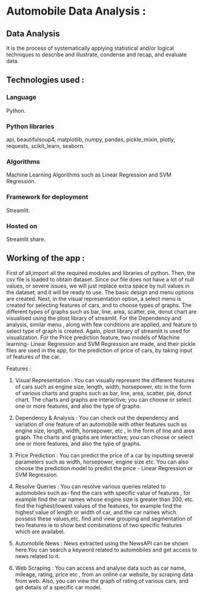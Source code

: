 # Automobile Data Analysis :

## Data Analysis
It is the process of systematically applying statistical and/or logical techniques to describe and illustrate, condense and recap, and evaluate data.

## Technologies used :
### Language 
Python.
### Python libraries 
api, beautifulsoup4, matplotlib, numpy, pandas, pickle_mixin, plotly, requests, scikit_learn, seaborn.
### Algorithms 
Machine Learning Algorithms such as Linear Regression and SVM Regression.
### Framework for deployment
Streamlit.
### Hosted on 
Streamlit share.

## Working of the app :
First of all,import all the required modules and libraries of python.
Then, the csv file is loaded to obtain dataset.
Since our file does not have a lot of null values, or severe issues, we will just replace extra space by null values in the dataset, and it will be ready to use.
The basic design and menu options are created.
Next, in the visual representation option, a select menu is created for selecting features of cars, and to choose types of graphs. The different types of graphs such as bar, line, area, scatter, pie, donut chart are visualised using the plost library of streamlit.
For the Dependency and analysis, similar menu , along with few conditions are applied, and feature to select type of graph is created. Again, plost library of streamlit is used for visualization.
For the Price prediction feature, two models of Machine learning- Linear Regression and SVM Regression are made, and their pickle files are used in the app, for the prediction of price of cars, by taking input of features of the car.



Features :
1. Visual Representation :
You can visually represent the different features of cars such as engine size, length, width, horsepower, etc in the form of various charts and graphs such as bar, line, area, scatter, pie, donut chart. The charts and graphs are interactive; you can choose or select one or more features, and also the type of graphs.

2. Dependency & Analysis :
You can check out the dependency and variation of one feature of an automobile with other features such as engine size, length, width, horsepower, etc , in the form of line and area graph. The charts and graphs are interactive; you can choose or select one or more features, and also the type of graphs.

3. Price Prediction :
You can predict the price of a car by inputting several parameters such as width, horsepower, engine size etc. You can also choose the prediction model to predict the price - Linear Regression or SVM Regression.

4. Resolve Queries :
You can resolve various queries related to automobiles such as-
find the cars with specific value of features , for example find the car names whose engine size is greater than 200, etc.
find the highest/lowest values of the features, for example find the highest value of length or width of car, and the car names which possess these values,etc.
find and view grouping and segmentation of two features ie to show best combinations of two specific features which are availabel.

5. Automobile News :
News extracted using the NewsAPI can be shown here.You can search a keyword related to automobiles and get access to news related to it.

6. Web Scraping :
You can access and analyse data such as car name, mileage, rating, price etc , from an online car website, by scraping data from web. Also, you can view the graph of rating of various cars, and get details of a specific car model.
